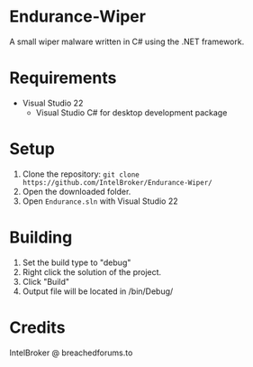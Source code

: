 # Endurance-Wiper
A small wiper malware written in C# using the .NET framework.

# Requirements
* Visual Studio 22
  * Visual Studio C# for desktop development package

# Setup
1. Clone the repository: ```git clone https://github.com/IntelBroker/Endurance-Wiper/```
2. Open the downloaded folder.
3. Open ```Endurance.sln``` with Visual Studio 22

# Building
1. Set the build type to "debug"
2. Right click the solution of the project.
3. Click "Build"
4. Output file will be located in /bin/Debug/

# Credits
IntelBroker @ breachedforums.to
